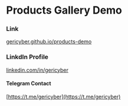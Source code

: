 # Products Gallery Demo

### Link
[gericyber.github.io/products-demo](https://gericyber.github.io/products-demo/)

### LinkdIn Profile

[linkedin.com/in/gericyber](https://www.linkedin.com/in/gericyber/)

#### Telegram Contact
[https://t.me/gericyber](https://t.me/gericyber)